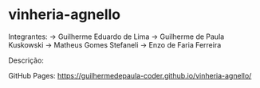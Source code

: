 # vinheria-agnello

Integrantes: 
-> Guilherme Eduardo de Lima
-> Guilherme de Paula Kuskowski
-> Matheus Gomes Stefaneli
-> Enzo de Faria Ferreira

Descrição: 

GitHub Pages: https://guilhermedepaula-coder.github.io/vinheria-agnello/


